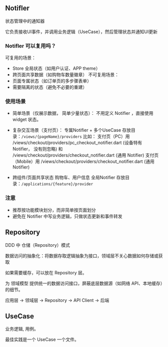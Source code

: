 









## Notifler

状态管理中的通知器

它负责接收UI事件，并调用业务逻辑（UseCase），然后管理状态并通知UI更新

### Notifler 可以复用吗？

可复用的场景：
  - Store 全局状态（如用户认证、APP theme）
  - 跨页面共享数据（如购物车数量徽章）
不可复用场景：
 - 页面专属状态（如订单页的多步骤表单）
 - 需要隔离的状态（避免不必要的重建）


### 使用场景

- 简单场景（仅展示数据， 简单少量状态）：
不用定义 Notifier ，直接使用 widget 状态。

- 复杂交互场景（支付页）：
专属Notifier + 多个UseCase
存放目录：`/views/{pageName}/providers`
比如：
支付页（PC）用 /views/checkout/providers/pc_checkout_notifier.dart (设备特有 Notifier， 没有则忽略) 和 /views/checkout/providers/checkout_notifier.dart (通用 Notifier)
支付页（Mobile）用 /views/checkout/providers/checkout_notifier.dart (通用 Notifier)

- 跨组件/页面共享状态
购物车、用户信息
全局Notifier
存放目录：`/applications/{feature}/provider`

### 注意
- 推荐按功能模块划分，而非简单按页面划分
- 避免在 Notifier 中写业务逻辑，只做状态更新和事件转发


## Repository

​DDD​​ 中 ​​仓储（Repository）模式​​

数据访问的抽象化​​：将数据存取逻辑抽象为接口，领域层不关心数据如何存储或获取

如果需要缓存，可以放在 Repository 层。


为 ​​领域模型​​ 提供统一的数据访问接口，屏蔽底层数据源（如网络 API、本地缓存）的细节。
<!-- 也就是旧 的 Service 网络层和 -->

应用层 -> 领域层 -> Repository -> API Client -> 后端

## UseCase

业务逻辑, 用例。

最佳实践是一个 UseCase 一个文件。

